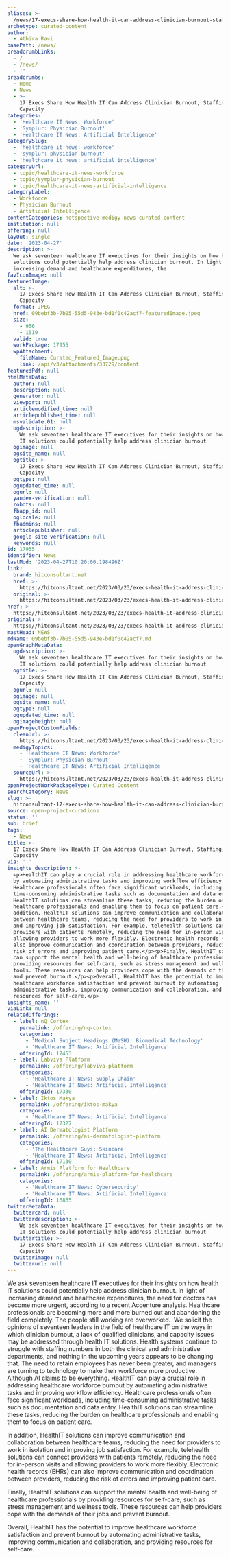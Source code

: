 ```yaml
---
aliases: >-
  /news/17-execs-share-how-health-it-can-address-clinician-burnout-staffing-capacity
archetype: curated-content
author:
  - Athira Ravi
basePath: /news/
breadcrumbLinks:
  - /
  - /news/
  - ''
breadcrumbs:
  - Home
  - News
  - >-
    17 Execs Share How Health IT Can Address Clinician Burnout, Staffing, &
    Capacity
categories:
  - 'Healthcare IT News: Workforce'
  - 'Symplur: Physician Burnout'
  - 'Healthcare IT News: Artificial Intelligence'
categorySlug:
  - 'healthcare it news: workforce'
  - 'symplur: physician burnout'
  - 'healthcare it news: artificial intelligence'
categoryUrl:
  - topic/healthcare-it-news-workforce
  - topic/symplur-physician-burnout
  - topic/healthcare-it-news-artificial-intelligence
categoryLabel:
  - Workforce
  - Physician Burnout
  - Artificial Intelligence
contentCategories: netspective-medigy-news-curated-content
institution: null
offering: null
layOut: single
date: '2023-04-27'
description: >-
  We ask seventeen healthcare IT executives for their insights on how health IT
  solutions could potentially help address clinician burnout. In light of
  increasing demand and healthcare expenditures, the
favIconImage: null
featuredImage:
  alt: >-
    17 Execs Share How Health IT Can Address Clinician Burnout, Staffing, &
    Capacity
  format: JPEG
  href: 09bebf3b-7b05-55d5-943e-bd1f0c42acf7-featuredImage.jpeg
  size:
    - 956
    - 1519
  valid: true
  workPackage: 17955
  wpAttachment:
    fileName: Curated_Featured_Image.png
    link: /api/v3/attachments/33729/content
featuredPdf: null
htmlMetaData:
  author: null
  description: null
  generator: null
  viewport: null
  articlemodified_time: null
  articlepublished_time: null
  msvalidate.01: null
  ogdescription: >-
    We ask seventeen healthcare IT executives for their insights on how health
    IT solutions could potentially help address clinician burnout
  ogimage: null
  ogsite_name: null
  ogtitle: >-
    17 Execs Share How Health IT Can Address Clinician Burnout, Staffing, &
    Capacity
  ogtype: null
  ogupdated_time: null
  ogurl: null
  yandex-verification: null
  robots: null
  fbapp_id: null
  oglocale: null
  fbadmins: null
  articlepublisher: null
  google-site-verification: null
  keywords: null
id: 17955
identifier: News
lastMod: '2023-04-27T10:20:00.198496Z'
link:
  brand: hitconsultant.net
  href: >-
    https://hitconsultant.net/2023/03/23/execs-health-it-address-clinician-burnout/
  original: >-
    https://hitconsultant.net/2023/03/23/execs-health-it-address-clinician-burnout/
href: >-
  https://hitconsultant.net/2023/03/23/execs-health-it-address-clinician-burnout/
original: >-
  https://hitconsultant.net/2023/03/23/execs-health-it-address-clinician-burnout/
mastHead: NEWS
mdName: 09bebf3b-7b05-55d5-943e-bd1f0c42acf7.md
openGraphMetaData:
  ogdescription: >-
    We ask seventeen healthcare IT executives for their insights on how health
    IT solutions could potentially help address clinician burnout
  ogtitle: >-
    17 Execs Share How Health IT Can Address Clinician Burnout, Staffing, &
    Capacity
  ogurl: null
  ogimage: null
  ogsite_name: null
  ogtype: null
  ogupdated_time: null
  ogimageheight: null
openProjectCustomFields:
  cleanUrl: >-
    https://hitconsultant.net/2023/03/23/execs-health-it-address-clinician-burnout/
  medigyTopics:
    - 'Healthcare IT News: Workforce'
    - 'Symplur: Physician Burnout'
    - 'Healthcare IT News: Artificial Intelligence'
  sourceUrl: >-
    https://hitconsultant.net/2023/03/23/execs-health-it-address-clinician-burnout/
openProjectWorkPackageType: Curated Content
searchCategory: News
slug: >-
  hitconsultant-17-execs-share-how-health-it-can-address-clinician-burnout-staffing-capacity
source: open-project-curations
status: ''
sub: brief
tags:
  - News
title: >-
  17 Execs Share How Health IT Can Address Clinician Burnout, Staffing, &
  Capacity
via: ' '
insights_description: >-
  <p>HealthIT can play a crucial role in addressing healthcare workforce burnout
  by automating administrative tasks and improving workflow efficiency.
  Healthcare professionals often face significant workloads, including
  time-consuming administrative tasks such as documentation and data entry.
  HealthIT solutions can streamline these tasks, reducing the burden on
  healthcare professionals and enabling them to focus on patient care.</p><p>In
  addition, HealthIT solutions can improve communication and collaboration
  between healthcare teams, reducing the need for providers to work in isolation
  and improving job satisfaction. For example, telehealth solutions can connect
  providers with patients remotely, reducing the need for in-person visits and
  allowing providers to work more flexibly. Electronic health records (EHRs) can
  also improve communication and coordination between providers, reducing the
  risk of errors and improving patient care.</p><p>Finally, HealthIT solutions
  can support the mental health and well-being of healthcare professionals by
  providing resources for self-care, such as stress management and wellness
  tools. These resources can help providers cope with the demands of their jobs
  and prevent burnout.</p><p>Overall, HealthIT has the potential to improve
  healthcare workforce satisfaction and prevent burnout by automating
  administrative tasks, improving communication and collaboration, and providing
  resources for self-care.</p>
insights_name: ''
viaLink: null
relatedOfferings:
  - label: nQ Cortex
    permalink: /offering/nq-cortex
    categories:
      - 'Medical Subject Headings (MeSH): Biomedical Technology'
      - 'Healthcare IT News: Artificial Intelligence'
    offeringId: 17453
  - label: Labviva Platform
    permalink: /offering/labviva-platform
    categories:
      - 'Healthcare IT News: Supply Chain'
      - 'Healthcare IT News: Artificial Intelligence'
    offeringId: 17330
  - label: Iktos Makya
    permalink: /offering/iktos-makya
    categories:
      - 'Healthcare IT News: Artificial Intelligence'
    offeringId: 17327
  - label: AI Dermatologist Platform
    permalink: /offering/ai-dermatologist-platform
    categories:
      - 'The Healthcare Guys: Skincare'
      - 'Healthcare IT News: Artificial Intelligence'
    offeringId: 17130
  - label: Armis Platform for Healthcare
    permalink: /offering/armis-platform-for-healthcare
    categories:
      - 'Healthcare IT News: Cybersecurity'
      - 'Healthcare IT News: Artificial Intelligence'
    offeringId: 16865
twitterMetaData:
  twittercard: null
  twitterdescription: >-
    We ask seventeen healthcare IT executives for their insights on how health
    IT solutions could potentially help address clinician burnout
  twittertitle: >-
    17 Execs Share How Health IT Can Address Clinician Burnout, Staffing, &
    Capacity
  twitterimage: null
  twitterurl: null
---
```

<p>We ask seventeen healthcare IT executives for their insights on how health IT solutions could potentially help address clinician burnout. In light of increasing demand and healthcare expenditures, the need for doctors has become more urgent, according to a recent Accenture analysis. Healthcare professionals are becoming more and more burned out and abandoning the field completely. The people still working are overworked. &nbsp;We solicit the opinions of seventeen leaders in the field of healthcare IT on the ways in which clinician burnout, a lack of qualified clinicians, and capacity issues may be addressed through health IT solutions. Health systems continue to struggle with staffing numbers in both the clinical and administrative departments, and nothing in the upcoming years appears to be changing that. The need to retain employees has never been greater, and managers are turning to technology to make their workforce more productive. Although AI claims to be everything. HealthIT can play a crucial role in addressing healthcare workforce burnout by automating administrative tasks and improving workflow efficiency. Healthcare professionals often face significant workloads, including time-consuming administrative tasks such as documentation and data entry. HealthIT solutions can streamline these tasks, reducing the burden on healthcare professionals and enabling them to focus on patient care.</p><p>In addition, HealthIT solutions can improve communication and collaboration between healthcare teams, reducing the need for providers to work in isolation and improving job satisfaction. For example, telehealth solutions can connect providers with patients remotely, reducing the need for in-person visits and allowing providers to work more flexibly. Electronic health records (EHRs) can also improve communication and coordination between providers, reducing the risk of errors and improving patient care.</p><p>Finally, HealthIT solutions can support the mental health and well-being of healthcare professionals by providing resources for self-care, such as stress management and wellness tools. These resources can help providers cope with the demands of their jobs and prevent burnout.</p><p>Overall, HealthIT has the potential to improve healthcare workforce satisfaction and prevent burnout by automating administrative tasks, improving communication and collaboration, and providing resources for self-care.</p>